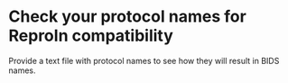 # Check your protocol names for ReproIn compatibility

Provide a text file with protocol names to see how they will result in BIDS names.
